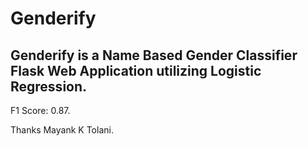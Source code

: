 # Genderify

## Genderify is a Name Based Gender Classifier Flask Web Application utilizing Logistic Regression.
F1 Score: 0.87.

Thanks
Mayank K Tolani.
